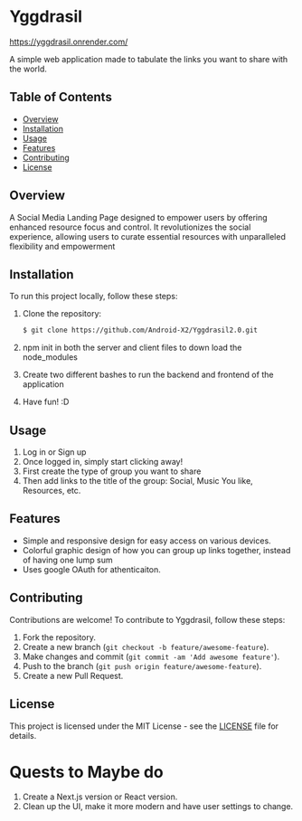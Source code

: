 # Yggdrasil

https://yggdrasil.onrender.com/

A simple web application made to tabulate the links you want to share with the world. 

## Table of Contents

- [Overview](#overview)
- [Installation](#installation)
- [Usage](#usage)
- [Features](#features)
- [Contributing](#contributing)
- [License](#license)

## Overview

A Social Media Landing Page designed to empower users by offering enhanced resource focus and control. It revolutionizes the social experience, allowing users to curate essential resources with unparalleled flexibility and empowerment

## Installation

To run this project locally, follow these steps:

1. Clone the repository:
    ```bash
    $ git clone https://github.com/Android-X2/Yggdrasil2.0.git
    ```
2. npm init in both the server and client files to down load the node_modules

3. Create two different bashes to run the backend and frontend of the application

4. Have fun! :D

## Usage

1. Log in or Sign up
2. Once logged in, simply start clicking away!
3. First create the type of group you want to share
4. Then add links to the title of the group: Social, Music You like, Resources, etc. 

## Features

- Simple and responsive design for easy access on various devices.
- Colorful graphic design of how you can group up links together, instead of having one lump sum
- Uses google OAuth for athenticaiton. 

## Contributing

Contributions are welcome! To contribute to Yggdrasil, follow these steps:

1. Fork the repository.
2. Create a new branch (`git checkout -b feature/awesome-feature`).
3. Make changes and commit (`git commit -am 'Add awesome feature'`).
4. Push to the branch (`git push origin feature/awesome-feature`).
5. Create a new Pull Request.

## License

This project is licensed under the MIT License - see the [LICENSE](LICENSE) file for details.

# Quests to Maybe do

1. Create a Next.js version or React version.
2. Clean up the UI, make it more modern and have user settings to change. 
